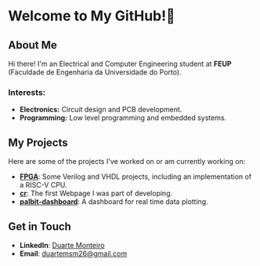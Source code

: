 # Welcome to My GitHub!👋

## About Me
Hi there! I'm an Electrical and Computer Engineering student at **FEUP** (Faculdade de Engenharia da Universidade do Porto).

### Interests:
- **Electronics:** Circuit design and PCB development.
- **Programming:** Low level programming and embedded systems.

## My Projects
Here are some of the projects I've worked on or am currently working on:

- **[FPGA](https://github.com/d-monteiro/FPGA)**: Some Verilog and VHDL projects, including an implementation of a RISC-V CPU.
- **[cr](https://github.com/d-monteiro/cr)**: The first Webpage I was part of developing.
- **[palbit-dashboard](https://github.com/d-monteiro/palbit-dashboard)**: A dashboard for real time data plotting.


## Get in Touch
- **LinkedIn**: [Duarte Monteiro](https://www.linkedin.com/in/duarte-santos-monteiro/)
- **Email**: [duartemsm26@gmail.com](mailto:duartemsm26@gmail.com)


<!--
## Hi there 👋


**d-monteiro/d-monteiro** is a ✨ _special_ ✨ repository because its `README.md` (this file) appears on your GitHub profile.

Here are some ideas to get you started:

- 🔭 I’m currently working on ...
- 🌱 I’m currently learning ...
- 👯 I’m looking to collaborate on ...
- 🤔 I’m looking for help with ...
- 💬 Ask me about ...
- 📫 How to reach me: ...
- 😄 Pronouns: ...
- ⚡ Fun fact: ...
-->
